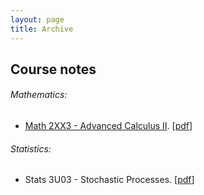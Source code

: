 ```yaml
---
layout: page
title: Archive
---
```


Course notes
------------

###### Mathematics:

* [Math 2XX3 - Advanced Calculus II](/archive/course_notes/math_2xx3_lecture_notes.pdf). \[[pdf](/archive/course_notes/math_2xx3_lecture_notes.pdf)\]

###### Statistics:

* Stats 3U03 - Stochastic Processes. \[[pdf](/archive/course_notes/stats_3u03_lecture_notes.pdf)\]
